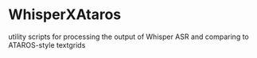 # WhisperXAtaros
utility scripts for processing the output of Whisper ASR and comparing to ATAROS-style textgrids
